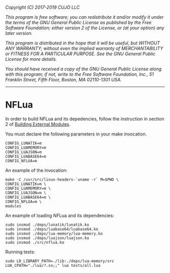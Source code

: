 _Copyright (C) 2017-2019  CUJO LLC_

_This program is free software; you can redistribute it and/or modify_
_it under the terms of the GNU General Public License as published by_
_the Free Software Foundation; either version 2 of the License, or_
_(at your option) any later version._

_This program is distributed in the hope that it will be useful,_
_but WITHOUT ANY WARRANTY; without even the implied warranty of_
_MERCHANTABILITY or FITNESS FOR A PARTICULAR PURPOSE.  See the_
_GNU General Public License for more details._

_You should have received a copy of the GNU General Public License along_
_with this program; if not, write to the Free Software Foundation, Inc.,_
_51 Franklin Street, Fifth Floor, Boston, MA 02110-1301 USA._
- - -

NFLua
=====

In order to build NFLua and its depedencies, follow the instruction in
section 2 of [Building External Modules](https://www.kernel.org/doc/Documentation/kbuild/modules.txt).

You must declare the following parameters in your make invocation.

```
CONFIG_LUNATIK=m
CONFIG_LUAMEMORY=m
CONFIG_LUAJSON=m
CONFIG_LUABASE64=m
CONFIG_NFLUA=m
```

An example of the invocation:

```
make -C /usr/src/linux-headers-`uname -r` M=$PWD \
CONFIG_LUNATIK=m \
CONFIG_LUAMEMORY=m \
CONFIG_LUAJSON=m \
CONFIG_LUABASE64=m \
CONFIG_NFLUA=m \
modules
```

An example of loading NFLua and its dependencies:

```
sudo insmod ./deps/lunatik/lunatik.ko
sudo insmod ./deps/luabase64/luabase64.ko
sudo insmod ./deps/lua-memory/lua-memory.ko
sudo insmod ./deps/luajson/luajson.ko
sudo insmod ./src/nflua.ko
```

Running tests:

```
sudo LD_LIBRARY_PATH=./lib:./deps/lua-memory/src LUA_CPATH="./lua/?.so;;" lua tests/all.lua
```
